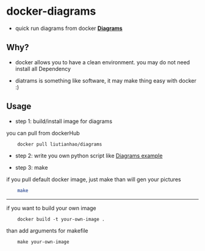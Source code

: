 # docker-diagrams

- quick run diagrams from docker [**Diagrams**](https://github.com/mingrammer/diagrams)


## Why? 

* docker allows you to have a clean environment. you may do not need install all Dependency

* diatrams is something like software, it may make thing easy with docker :)



## Usage

- step 1: build/install image for diagrams

you can pull from dockerHub
```bash
    docker pull liutianhao/diagrams
```

- step 2: write you own python script like [Diagrams example](https://diagrams.mingrammer.com/docs/getting-started/examples)


- step 3: make

if you pull default docker image, just make than will gen your pictures
```bash
    make
```
***

if you want to build your own image
```
    docker build -t your-own-image .
```
than add arguments for makefile
```
    make your-own-image
```
